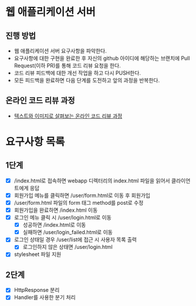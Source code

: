 # 웹 애플리케이션 서버
## 진행 방법
* 웹 애플리케이션 서버 요구사항을 파악한다.
* 요구사항에 대한 구현을 완료한 후 자신의 github 아이디에 해당하는 브랜치에 Pull Request(이하 PR)를 통해 코드 리뷰 요청을 한다.
* 코드 리뷰 피드백에 대한 개선 작업을 하고 다시 PUSH한다.
* 모든 피드백을 완료하면 다음 단계를 도전하고 앞의 과정을 반복한다.

## 온라인 코드 리뷰 과정
* [텍스트와 이미지로 살펴보는 온라인 코드 리뷰 과정](https://github.com/next-step/nextstep-docs/tree/master/codereview)

# 요구사항 목록
## 1단계
- [x] /index.html로 접속하면 webapp 디렉터리의 index.html 파일을 읽어서 클라이언트에게 응답
- [x] 회원가입 메뉴를 클릭하면 /user/form.html로 이동 후 회원가입
- [x] /user/form.html 파일의 form 태그 method를 post로 수정
- [x] 회원가입을 완료하면 /index.html 이동
- [x] 로그인 메뉴 클릭 시 /user/login.html로 이동
    - [x] 성공하면 /index.html로 이동
    - [x] 실패하면 /user/login_failed.html로 이동
- [x] 로그인 상태일 경우 /user/list에 접근 시 사용자 목록 출력
    - [x] 로그인하지 않은 상태면 /user/login.html
- [x] stylesheet 파일 지원

## 2단계
- [x] HttpResponse 분리
- [x] Handler를 사용한 분기 처리